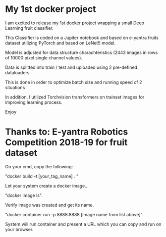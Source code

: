 # My 1st docker project
I am excited to release my 1st docker project wrapping a small Deep Learning fruit classifier.

This Classifier is coded on a Jupiter notebook and based on e-yantra fruits dataset utilizing PyTorch and based on LeNet5 model.

Model is adjusted for data structure charachteristics (2443 images in rows of 10000 pixel single channel values). 

Data is splitted into train / test and uploaded using 2 pre-defined dataloaders. 

This is done in order to optimize batch size and running speed of 2 situations

In addition, I utilized Torchvision transformers on trainset images for improving learning process. 

Enjoy

# Thanks to: E-yantra Robotics Competition 2018-19 for fruit dataset

On your cmd, copy the following:

"docker build -t [your_tag_name] . "

Let your system create a docker image...

"docker image ls".

Verify image was created and get its name.

"docker container run -p 8888:8888 [image name from list above]".

System will run container and present a URL which you can copy and run on your browser.


